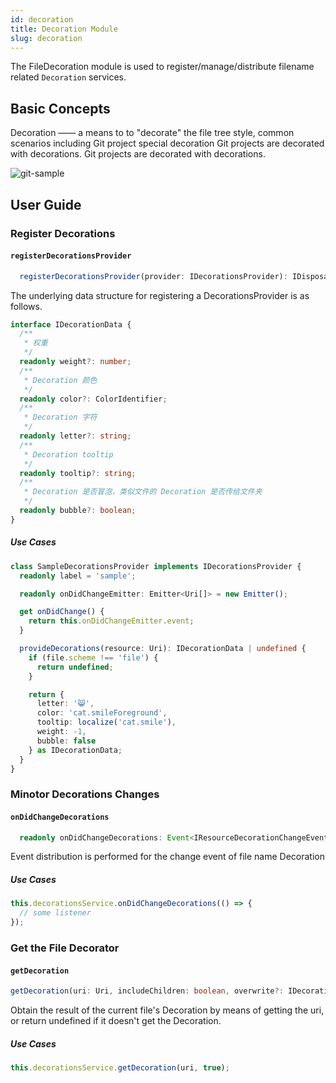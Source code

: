 ```yaml
---
id: decoration
title: Decoration Module
slug: decoration
---
```


The FileDecoration module is used to register/manage/distribute filename related `Decoration` services. 

## Basic Concepts

Decoration —— a means to to "decorate" the file tree style, common scenarios including Git project special decoration
Git projects are decorated with decorations. Git projects are decorated with decorations.  

![git-sample](https://img.alicdn.com/imgextra/i4/O1CN0102WFi9267ik1JKMeC_!!6000000007615-2-tps-1038-824.png)

## User Guide

### Register Decorations

#### `registerDecorationsProvider`

```ts
  registerDecorationsProvider(provider: IDecorationsProvider): IDisposable;
```

The underlying data structure for registering a DecorationsProvider is as follows.

```ts
interface IDecorationData {
  /**
   * 权重
   */
  readonly weight?: number;
  /**
   * Decoration 颜色
   */
  readonly color?: ColorIdentifier;
  /**
   * Decoration 字符
   */
  readonly letter?: string;
  /**
   * Decoration tooltip
   */
  readonly tooltip?: string;
  /**
   * Decoration 是否冒泡，类似文件的 Decoration 是否传给文件夹
   */
  readonly bubble?: boolean;
}
```

##### Use Cases

```ts
class SampleDecorationsProvider implements IDecorationsProvider {
  readonly label = 'sample';

  readonly onDidChangeEmitter: Emitter<Uri[]> = new Emitter();

  get onDidChange() {
    return this.onDidChangeEmitter.event;
  }

  provideDecorations(resource: Uri): IDecorationData | undefined {
    if (file.scheme !== 'file') {
      return undefined;
    }

    return {
      letter: '😸',
      color: 'cat.smileForeground',
      tooltip: localize('cat.smile'),
      weight: -1,
      bubble: false
    } as IDecorationData;
  }
}
```

### Minotor Decorations Changes

#### `onDidChangeDecorations`

```ts
  readonly onDidChangeDecorations: Event<IResourceDecorationChangeEvent>;
```

Event distribution is performed for the change event of file name Decoration

##### Use Cases

```ts
this.decorationsService.onDidChangeDecorations(() => {
  // some listener
});
```

### Get the File Decorator

#### `getDecoration`

```ts
getDecoration(uri: Uri, includeChildren: boolean, overwrite?: IDecorationData): IDecoration | undefined;
```

Obtain the result of the current file's Decoration by means of getting the uri, or return undefined if it doesn't get the Decoration.

##### Use Cases

```ts
this.decorationsService.getDecoration(uri, true);
```
